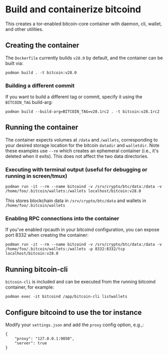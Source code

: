 # Build and containerize bitcoind

This creates a tor-enabled bitcoin-core container with daemon, cli, wallet, and other utilities.

## Creating the container
The `Dockerfile` currently builds `v28.0` by default, and the container can be built via:

```podman build . -t bitcoin:v28.0```

### Building a different commit
If you want to build a different tag or commit, specify it using the `BITCOIN_TAG` build-arg:

```podman build --build-arg=BITCOIN_TAG=v28.1rc2 . -t bitcoin:v28.1rc2```

## Running the container
The container expects volumes at `/data` and `/wallets`, corresponding to your desired storage location for the bitcoin `datadir` and `walletdir`.
Note these examples use `--rm` which creates an ephemeral container (i.e., it's deleted when it exits). This does not affect the two data directories.

### Executing with terminal output (useful for debugging or running in screen/tmux)

```
podman run -it --rm --name bitcoind -v /srv/crypto/btc/data:/data -v /home/foo/.bitcoin/wallets:/wallets localhost/bitcoin:v28.0
```

This stores blockchain data in `/srv/crypto/btc/data` and wallets in `/home/foo/.bitcoin/wallets`

### Enabling RPC connections into the container
If you've enabled rpcauth in your bitcoind configuration, you can expose port 8332 when creating the container:

```
podman run -it --rm --name bitcoind -v /srv/crypto/btc/data:/data -v /home/foo/.bitcoin/wallets:/wallets -p 8332:8332/tcp localhost/bitcoin:v28.0
```

## Running bitcoin-cli
`bitcoin-cli` is included and can be executed from the running bitcoind container, for example:

```
podman exec -it bitcoind /app/bitcoin-cli listwallets
```

## Configure bitcoind to use the tor instance
Modify your `settings.json` and add the `proxy` config option, e.g.,:

```
{
    "proxy": "127.0.0.1:9050",
    "server": true
}
